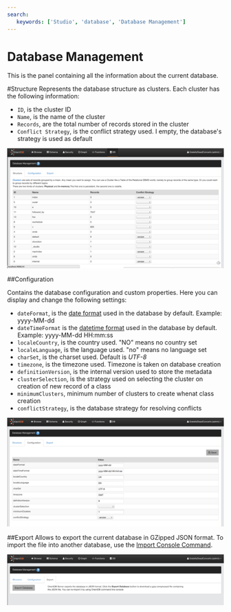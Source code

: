 ```yaml
---
search:
   keywords: ['Studio', 'database', 'Database Management']
---
```


# Database Management
This is the panel containing all the information about the current database.

#Structure
Represents the database structure as clusters. Each cluster has the following information:
- `ID`, is the cluster ID
- `Name`, is the name of the cluster
- `Records`, are the total number of records stored in the cluster
- `Conflict Strategy`, is the conflict strategy used. I empty, the database's strategy is used as default

![Structure](../images/structure.png)

##Configuration

Contains the database configuration and custom properties. Here you can display and change the following settings:
- `dateFormat`, is the [date format](../Managing-Dates.md) used in the database by default. Example: yyyy-MM-dd
- `dateTimeFormat` is the [datetime format](../Managing-Dates.md) used in the database by default. Example: yyyy-MM-dd HH:mm:ss
- `localeCountry`, is the country used. "NO" means no country set
- `localeLanguage`, is the language used. "no" means no language set
- `charSet`,	is the charset used. Default is *UTF-8*
- `timezone`, is the timezone used. Timezone is taken on database creation
- `definitionVersion`, is the internal version used to store the metadata	
- `clusterSelection`, is the strategy used on selecting the cluster on creation of new record of a class
- `minimumClusters`, minimum number of clusters to create whenat class creation
- `conflictStrategy`, is the database strategy for resolving conflicts

![Configuration](../images/configuration.png)

##Export
Allows to export the current database in GZipped JSON format. To import the file into another database, use the [Import Console Command](../console/Console-Command-Import.md).

![Export](../images/import-export.png)
